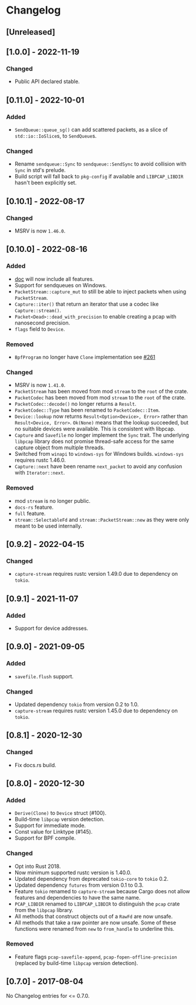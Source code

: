 # Changelog

## [Unreleased]

## [1.0.0] - 2022-11-19

### Changed

- Public API declared stable.

## [0.11.0] - 2022-10-01

### Added

- `SendQueue::queue_sg()` can add scattered packets, as a slice of
  `std::io::IoSlice`s, to `SendQueue`s.

### Changed

- Rename `sendqueue::Sync` to `sendqueue::SendSync` to avoid collision with
  `Sync` in std's prelude.
- Build script will fall back to `pkg-config` if available and `LIBPCAP_LIBDIR`
  hasn't been explicitly set.

## [0.10.1] - 2022-08-17

### Changed

- MSRV is now `1.46.0`.

## [0.10.0] - 2022-08-16

### Added

- [doc](https://docs.rs/pcap/latest/pcap/) will now include all features.
- Support for sendqueues on Windows.
- `PacketStream::capture_mut` to still be able to inject packets when using `PacketStream`.
- `Capture::iter()` that return an iterator that use a codec like `Capture::stream()`.
- `Packet<Dead>::dead_with_precision` to enable creating a pcap with nanosecond precision.
- `flags` field to `Device`.

### Removed

- `BpfProgram` no longer have `Clone` implementation see [#261](https://github.com/rust-pcap/pcap/issues/261)

### Changed

- MSRV is now `1.41.0`.
- `PacketStream` has been moved from mod `stream` to the `root` of the crate.
- `PacketCodec` has been moved from mod `stream` to the `root` of the crate.
- `PacketCodec::decode()` no longer returns a `Result`.
- `PacketCodec::Type` has been renamed to `PacketCodec::Item`.
- `Device::lookup` now returns `Result<Option<Device>, Error>` rather than `Result<Device, Error>`. `Ok(None)` means that the lookup succeeded, but no suitable devices were available. This is consistent with libpcap.
- `Capture` and `Savefile` no longer implement the `Sync` trait. The underlying `libpcap` library does not promise thread-safe access for the same capture object from multiple threads.
- Switched from `winapi` to `windows-sys` for Windows builds. `windows-sys` requires rustc 1.46.0.
- `Capture::next` have been rename `next_packet` to avoid any confusion with `Iterator::next`.

### Removed

- mod `stream` is no longer public.
- `docs-rs` feature.
- `full` feature.
- `stream::SelectableFd` and `stream::PacketStream::new` as they were only meant to be used internally.

## [0.9.2] - 2022-04-15

### Changed

- `capture-stream` requires rustc version 1.49.0 due to dependency on `tokio`.

## [0.9.1] - 2021-11-07

### Added

- Support for device addresses.

## [0.9.0] - 2021-09-05

### Added

- `savefile.flush` support.

### Changed

- Updated dependency `tokio` from version 0.2 to 1.0.
- `capture-stream` requires rustc version 1.45.0 due to dependency on `tokio`.

## [0.8.1] - 2020-12-30

### Changed

- Fix docs.rs build.

## [0.8.0] - 2020-12-30

### Added

- `Derive(Clone)` to `Device` struct (#100).
- Build-time `libpcap` version detection.
- Support for immediate mode.
- Const value for Linktype (#145).
- Support for BPF compile.

### Changed

- Opt into Rust 2018.
- Now minimum supported rustc version is 1.40.0.
- Updated dependency from deprecated `tokio-core` to `tokio` 0.2.
- Updated dependency `futures` from version 0.1 to 0.3.
- Feature `tokio` renamed to `capture-stream` because Cargo does not allow features and dependencies to have the same name.
- `PCAP_LIBDIR` renamed to `LIBPCAP_LIBDIR` to distinguish the `pcap` crate from the `libpcap` library.
- All methods that construct objects out of a `RawFd` are now unsafe.
- All methods that take a raw pointer are now unsafe. Some of these functions
  were renamed from `new` to `from_handle` to underline this.

### Removed

- Feature flags `pcap-savefile-append`, `pcap-fopen-offline-precision` (replaced by build-time `libpcap` version detection).

## [0.7.0] - 2017-08-04

No Changelog entries for <= 0.7.0.

